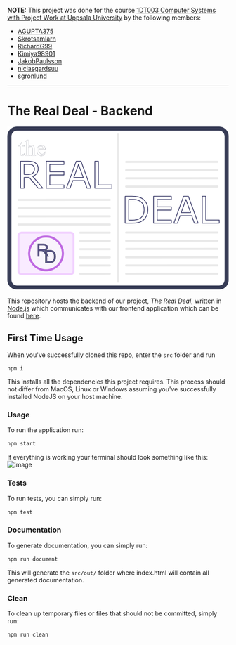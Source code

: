 **NOTE:**
This project was done for the course [1DT003 Computer Systems with Project Work at Uppsala University](https://www.uu.se/en/admissions/freestanding-courses/course-syllabus/?kKod=1DT003&lasar=) by the following members:

* [AGUPTA375](https://github.com/AGUPTA375)
* [Skrotsamlarn](https://github.com/Skrotsamlarn)
* [RichardG99](https://github.com/RichardG99)
* [Kimiya98901](https://github.com/Kimiya98901)
* [JakobPaulsson](https://github.com/JakobPaulsson)
* [niclasgardsuu](https://github.com/niclasgardsuu)
* [sgronlund](https://github.com/sgronlund)
---

# The Real Deal - Backend
![logo](./src/misc/Logo_white_with_blue_border_on_color.png)

This repository hosts the backend of our project, *The Real Deal*, written in [Node.js](https://nodejs.org/en/) which communicates with our frontend application which can be found [here](https://github.com/sgronlund/latias-proj).


## First Time Usage

When you've successfully cloned this repo, enter the `src` folder and run
```
npm i
```
This installs all the dependencies this project requires.
This process should not differ from MacOS, Linux or Windows assuming you've successfully installed NodeJS on your host machine.

### Usage
To run the application run:
```bash
npm start
```

If everything is working your terminal should look something like this:
![image](https://user-images.githubusercontent.com/55285451/113585007-eaae8c80-962b-11eb-9f0c-616a5c71464e.png)

### Tests
To run tests, you can simply run:
```bash
npm test
```

### Documentation

To generate documentation, you can simply run:
```bash
npm run document
```

This will generate the `src/out/` folder where index.html will contain all generated documentation.

### Clean

To clean up temporary files or files that should not be committed, simply run:
```bash
npm run clean
```
